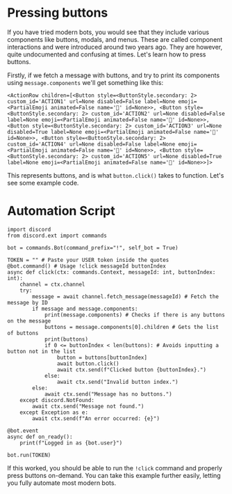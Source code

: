 # Pressing buttons

If you have tried modern bots, you would see that they include various components like buttons, modals, and menus. These are called component interactions and were introduced around two years ago. They are however, quite undocumented and confusing at times. Let's learn how to press buttons.

Firstly, if we fetch a message with buttons, and try to print its components using `message.components` we'll get something like this:

```<ActionRow children=[<Button style=<ButtonStyle.secondary: 2> custom_id='ACTION1' url=None disabled=False label=None emoji=<PartialEmoji animated=False name='🔲' id=None>>, <Button style=<ButtonStyle.secondary: 2> custom_id='ACTION2' url=None disabled=False label=None emoji=<PartialEmoji animated=False name='🔳' id=None>>, <Button style=<ButtonStyle.secondary: 2> custom_id='ACTION3' url=None disabled=True label=None emoji=<PartialEmoji animated=False name='🔵' id=None>>, <Button style=<ButtonStyle.secondary: 2> custom_id='ACTION4' url=None disabled=False label=None emoji=<PartialEmoji animated=False name='🔶' id=None>>, <Button style=<ButtonStyle.secondary: 2> custom_id='ACTION5' url=None disabled=True label=None emoji=<PartialEmoji animated=False name='🔷' id=None>>]>   ```

This represents buttons, and is what `button.click()` takes to function. Let's see some example code.

# Automation Script

```
import discord
from discord.ext import commands

bot = commands.Bot(command_prefix="!", self_bot = True)

TOKEN = "" # Paste your USER token inside the quotes
@bot.command() # Usage !click messageId buttonIndex
async def click(ctx: commands.Context, messageId: int, buttonIndex: int):
    channel = ctx.channel
    try:
        message = await channel.fetch_message(messageId) # Fetch the message by ID
        if message and message.components: 
            print(message.components) # Checks if there is any buttons on the message
            buttons = message.components[0].children # Gets the list of buttons
            print(buttons)
            if 0 <= buttonIndex < len(buttons): # Avoids inputting a button not in the list
                button = buttons[buttonIndex]
                await button.click()
                await ctx.send(f"Clicked button {buttonIndex}.")
            else:
                await ctx.send("Invalid button index.")
        else:
            await ctx.send("Message has no buttons.")
    except discord.NotFound:
        await ctx.send("Message not found.")
    except Exception as e:
        await ctx.send(f"An error occurred: {e}")

@bot.event
async def on_ready():
    print(f"Logged in as {bot.user}")

bot.run(TOKEN)
```

If this worked, you should be able to run the `!click` command and properly press buttons on-demand. You can take this example further easily, letting you fully automate most modern bots.
